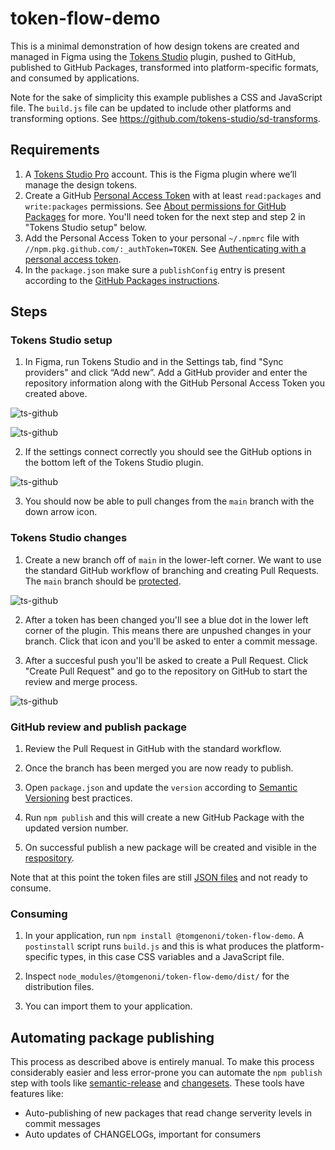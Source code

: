 # token-flow-demo

This is a minimal demonstration of how design tokens are created and managed in Figma using the [Tokens Studio](https://tokens.studio/) plugin, pushed to GitHub, published to GitHub Packages, transformed into platform-specific formats, and consumed by applications.

Note for the sake of simplicity this example publishes a CSS and JavaScript file. The `build.js` file can be updated to include other platforms and transforming options. See https://github.com/tokens-studio/sd-transforms.

## Requirements

1. A [Tokens Studio Pro](https://tokens.studio/#pricing-2) account. This is the Figma plugin where we’ll manage the design tokens.
2. Create a GitHub [Personal Access Token](https://github.com/settings/tokens) with at least `read:packages` and `write:packages` permissions. See [About permissions for GitHub Packages](https://docs.github.com/en/packages/learn-github-packages/about-permissions-for-github-packages#about-scopes-and-permissions-for-package-registries) for more. You'll need token for the next step and step 2 in "Tokens Studio setup" below.
3. Add the Personal Access Token to your personal `~/.npmrc` file with `//npm.pkg.github.com/:_authToken=TOKEN`. See [Authenticating with a personal access token](https://docs.github.com/en/packages/working-with-a-github-packages-registry/working-with-the-npm-registry#authenticating-with-a-personal-access-token).
4. In the `package.json` make sure a `publishConfig` entry is present according to the [GitHub Packages instructions](https://docs.github.com/en/packages/working-with-a-github-packages-registry/working-with-the-npm-registry).

## Steps

### Tokens Studio setup

1. In Figma, run Tokens Studio and in the Settings tab, find "Sync providers" and click “Add new”. Add a GitHub provider and enter the repository information along with the GitHub Personal Access Token you created above.

![ts-github](assets/ts-github.png)

![ts-github](assets/ts-add.png)

2. If the settings connect correctly you should see the GitHub options in the bottom left of the Tokens Studio plugin.

![ts-github](assets/ts-ready.png)

3. You should now be able to pull changes from the `main` branch with the down arrow icon.

### Tokens Studio changes

1. Create a new branch off of `main` in the lower-left corner. We want to use the standard GitHub workflow of branching and creating Pull Requests. The `main` branch should be [protected](https://docs.github.com/en/repositories/configuring-branches-and-merges-in-your-repository/managing-protected-branches/managing-a-branch-protection-rule).

![ts-github](assets/ts-branch.png)

2. After a token has been changed you'll see a blue dot in the lower left corner of the plugin. This means there are unpushed changes in your branch. Click that icon and you'll be asked to enter a commit message.

3. After a succesful push you'll be asked to create a Pull Request. Click "Create Pull Request" and go to the repository on GitHub to start the review and merge process.

![ts-github](assets/ts-pull.png)

### GitHub review and publish package

1. Review the Pull Request in GitHub with the standard workflow.

2. Once the branch has been merged you are now ready to publish.

3. Open `package.json` and update the `version` according to [Semantic Versioning](https://semver.org/) best practices.

4. Run `npm publish` and this will create a new GitHub Package with the updated version number.

5. On successful publish a new package will be created and visible in the [respository](https://github.com/tomgenoni/token-flow-demo/pkgs/npm/token-flow-demo).

Note that at this point the token files are still [JSON files](https://github.com/tomgenoni/token-flow-demo/tree/main/src) and not ready to consume.

### Consuming

1. In your application, run `npm install @tomgenoni/token-flow-demo`. A `postinstall` script runs `build.js` and this is what produces the platform-specific types, in this case CSS variables and a JavaScript file.

2. Inspect `node_modules/@tomgenoni/token-flow-demo/dist/` for the distribution files.

3. You can import them to your application.

## Automating package publishing

This process as described above is entirely manual. To make this process considerably easier and less error-prone you can automate the `npm publish` step with tools like [semantic-release](https://github.com/semantic-release/semantic-release) and [changesets](https://github.com/changesets/changesets). These tools have features like:

- Auto-publishing of new packages that read change serverity levels in commit messages
- Auto updates of CHANGELOGs, important for consumers
